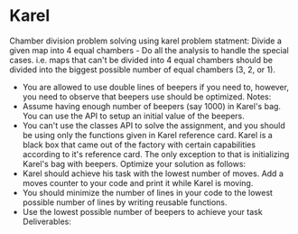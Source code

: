 # Karel
Chamber division problem solving using karel 
problem statment:
Divide a given map into 4 equal chambers - Do all the analysis to handle the special cases. i.e. maps that can't be divided into 4 equal chambers should be divided into the biggest possible number of equal chambers (3, 2, or 1).
- You are allowed to use double lines of beepers if you need to, however, you need to observe that beepers use should be optimized.
Notes:
- Assume having enough number of beepers (say 1000) in Karel's bag. You can use the API to setup an initial value of the beepers.
- You can't use the classes API to solve the assignment, and you should be using only the functions given in Karel reference card. Karel is a black box that came out of the factory with certain capabilities according to it's reference card. The only exception to that is initializing Karel's bag with beepers.
Optimize your solution as follows:
- Karel should achieve his task with the lowest number of moves. Add a moves counter to your code and print it while Karel is moving.
- You should minimize the number of lines in your code to the lowest possible number of lines by writing reusable functions.
- Use the lowest possible number of beepers to achieve your task
Deliverables:

